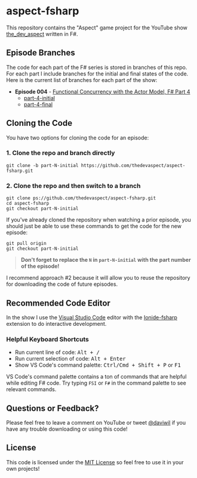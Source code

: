 # aspect-fsharp

This repository contains the "Aspect" game project for the YouTube show
[the_dev_aspect](http://youtube.com/c/thedevaspect) written in F#.

## Episode Branches

The code for each part of the F# series is stored in branches of this repo.
For each part I include branches for the initial and final states of the
code.  Here is the current list of branches for each part of the show:

- **Episode 004** - [Functional Concurrency with the Actor Model, F# Part 4](https://www.youtube.com/watch?v=AMjcjXIMzmA)
  - [part-4-initial](https://github.com/thedevaspect/aspect-fsharp/tree/part-4-initial)
  - [part-4-final](https://github.com/thedevaspect/aspect-fsharp/tree/part-4-final)

## Cloning the Code

You have two options for cloning the code for an episode:

### 1. Clone the repo and branch directly

```
git clone -b part-N-initial https://github.com/thedevaspect/aspect-fsharp.git
```

### 2. Clone the repo and then switch to a branch

```
git clone ps://github.com/thedevaspect/aspect-fsharp.git
cd aspect-fsharp
git checkout part-N-initial
```

If you've already cloned the repository when watching a prior episode, you should
just be able to use these commands to get the code for the new episode:

```
git pull origin
git checkout part-N-initial
```

> **Don't forget to replace the `N` in `part-N-initial` with the part number
>  of the episode!**

I recommend approach #2 because it will allow you to reuse the repository for
downloading the code of future episodes.

## Recommended Code Editor

In the show I use the [Visual Studio Code](http://code.visualstudio.com) editor with
the [Ionide-fsharp](https://marketplace.visualstudio.com/items?itemName=Ionide.Ionide-fsharp)
extension to do interactive development.

### Helpful Keyboard Shortcuts

- Run current line of code: <kbd>Alt + /</kbd>
- Run current selection of code: <kbd>Alt + Enter</kbd>
- Show VS Code's command palette: <kbd>Ctrl/Cmd + Shift + P</kbd> or <kbd>F1</kbd>

VS Code's command palette contains a ton of commands that are helpful while editing
F# code.  Try typing `FSI` or `F#` in the command palette to see relevant commands.

## Questions or Feedback?

Please feel free to leave a comment on YouTube or tweet [@daviwil](https://twitter.com/daviwil) if you have
any trouble downloading or using this code!

## License

This code is licensed under the [MIT License](https://github.com/thedevaspect/aspect-fsharp/blob/master/LICENSE)
so feel free to use it in your own projects!